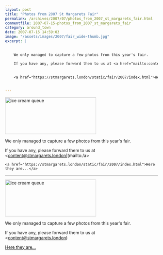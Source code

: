 ```yaml
---
layout: post
title: "Photos from 2007 St Margarets Fair"
permalink: /archives/2007/07/photos_from_2007_st_margarets_fair.html
commentfile: 2007-07-15-photos_from_2007_st_margarets_fair
category: around_town
date: 2007-07-15 14:59:03
image: "/assets/images/2007/fair_wide-thumb.jpg"
excerpt: |
    
    
    We only managed to capture a few photos from this year's fair.
    
    If you have any, please forward them to us at <a href="mailto:content@stmargarets.london">content@stmargarets.london[/a>  
    
    
    <a href="https://stmargarets.london/static/fair/2007/index.html">Here they are...</a>
    

---
```


<a href="/assets/images/2007/fair_wide.jpg"><img src="/assets/images/2007/fair_wide-thumb.jpg" width="300" height="121" alt="ice cream queue" class="photo center" /></a>

We only managed to capture a few photos from this year's fair.

If you have any, please forward them to us at <content@stmargarets.london](mailto:/a>  
    
    
    <a href="https://stmargarets.london/static/fair/2007/index.html">Here they are...</a>
    

---

<a href="/assets/images/2007/fair_wide.jpg"><img src="/assets/images/2007/fair_wide-thumb.jpg" width="300" height="121" alt="ice cream queue" class="photo center" /></a>

We only managed to capture a few photos from this year's fair.

If you have any, please forward them to us at <content@stmargarets.london)

[Here they are...](/static/fair/2007/index.html)
